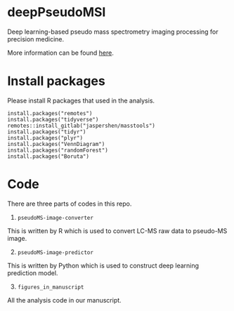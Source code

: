 # deepPseudoMSI

Deep learning-based pseudo mass spectrometry imaging processing for precision medicine.

More information can be found [here](https://www.deeppseudomsi.org/).

# Install packages

Please install R packages that used in the analysis.

```
install.packages("remotes")
install.packages("tidyverse")
remotes::install_gitlab("jaspershen/masstools")
install.packages("tidyr")
install.packages("plyr")
install.packages("VennDiagram")
install.packages("randomForest")
install.packages("Boruta")
```

# Code

There are three parts of codes in this repo. 

1. `pseudoMS-image-converter`

This is written by R which is used to convert LC-MS raw data to pseudo-MS image.

2. `pseudoMS-image-predictor`

This is written by Python which is used to construct deep learning prediction model.

3. `figures_in_manuscript`

All the analysis code in our manuscript.
